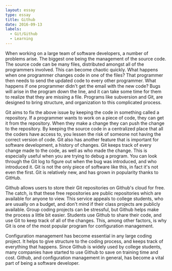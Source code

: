 ```yaml
---
layout: essay
type: essay
title: Github
date: 2016-09-13
labels:
  - Git/Github
  - Learning
---
```


When working on a large team of software developers, a number of problems arise. The biggest one being the management of the source code. The source code can be many files, distributed amongst all of the programmers involved. This can become chaotic quickly. What happens when one programmer changes code in one of the files? That programmer then needs to send the updated code to every other programmer. What happens if one programmer didn't get the email with the new code? Bugs will arise in the program down the line, and it can take some time for them to realize that they are missing a file. Programs like subversion and Git, are designed to bring structure, and organization to this complicated process.

Git aims to fix the above issue by keeping the code in something called a repository. If a programmer wants to work on a piece of code, they can get it from the repository. When they make a change they can push the change to the repository. By keeping the source code in a centralized place that all the coders have access to, you lessen the risk of someone not having the correct version of code. Git also has another feature that is important for software development, a history of changes. Git keeps track of every change made to the code, as well as who made the change. This is especially useful when you are trying to debug a program. You can look through the Git log to figure out when the bug was introduced, and who introduced it. Git is not the only piece of software like this, in fact it's not even the first. Git is relatively new, and has grown in popularity thanks to GitHub.

Github allows users to store their Git repositories on Github's cloud for free. The catch, is that these free repositories are public repositories which are available for anyone to view. This service appeals to college students, who are usually on a budget, and don't mind if their class projects are publicly available. Group coding projects can be stressful, but Github helps make the process a little bit easier. Students use Github to share their code, and use Git to keep track of all of the changes. This, among other factors, is why Git is one of the most popular program for configuration management.

Configuration management has become essential in any large coding project. It helps to give structure to the coding process, and keeps track of everything that happens. Since Github is widely used by college students, many companies have started to use Github to save on training time and cost. Github, and configuration management in general, has become a vital part of being a software developer.
